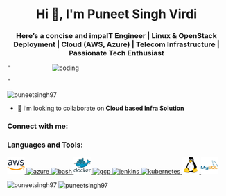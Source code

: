 
<h1 align="center">Hi 👋, I'm Puneet Singh Virdi</h1>
<h3 align="center">Here’s a concise and impaIT Engineer | Linux & OpenStack Deployment | Cloud (AWS, Azure) | Telecom Infrastructure | Passionate Tech Enthusiast</h3>

<img align="right" alt="coding" width="400" src="https://cdn.dribbble.com/userupload/24390689/file/original-3f13cebc70b575018ccbb750588394bc.gif">
"

"

<p align="left"> <img src="https://komarev.com/ghpvc/?username=puneetsingh97&label=Profile%20views&color=0e75b6&style=flat" alt="puneetsingh97" /> </p>

- 👯 I’m looking to collaborate on **Cloud based Infra Solution**

<h3 align="left">Connect with me:</h3>
<p align="left">
</p>

<h3 align="left">Languages and Tools:</h3>
<p align="left"> <a href="https://aws.amazon.com" target="_blank" rel="noreferrer"> <img src="https://raw.githubusercontent.com/devicons/devicon/master/icons/amazonwebservices/amazonwebservices-original-wordmark.svg" alt="aws" width="40" height="40"/> </a> <a href="https://azure.microsoft.com/en-in/" target="_blank" rel="noreferrer"> <img src="https://www.vectorlogo.zone/logos/microsoft_azure/microsoft_azure-icon.svg" alt="azure" width="40" height="40"/> </a> <a href="https://www.gnu.org/software/bash/" target="_blank" rel="noreferrer"> <img src="https://www.vectorlogo.zone/logos/gnu_bash/gnu_bash-icon.svg" alt="bash" width="40" height="40"/> </a> <a href="https://www.docker.com/" target="_blank" rel="noreferrer"> <img src="https://raw.githubusercontent.com/devicons/devicon/master/icons/docker/docker-original-wordmark.svg" alt="docker" width="40" height="40"/> </a> <a href="https://cloud.google.com" target="_blank" rel="noreferrer"> <img src="https://www.vectorlogo.zone/logos/google_cloud/google_cloud-icon.svg" alt="gcp" width="40" height="40"/> </a> <a href="https://www.jenkins.io" target="_blank" rel="noreferrer"> <img src="https://www.vectorlogo.zone/logos/jenkins/jenkins-icon.svg" alt="jenkins" width="40" height="40"/> </a> <a href="https://kubernetes.io" target="_blank" rel="noreferrer"> <img src="https://www.vectorlogo.zone/logos/kubernetes/kubernetes-icon.svg" alt="kubernetes" width="40" height="40"/> </a> <a href="https://www.linux.org/" target="_blank" rel="noreferrer"> <img src="https://raw.githubusercontent.com/devicons/devicon/master/icons/linux/linux-original.svg" alt="linux" width="40" height="40"/> </a> <a href="https://www.mysql.com/" target="_blank" rel="noreferrer"> <img src="https://raw.githubusercontent.com/devicons/devicon/master/icons/mysql/mysql-original-wordmark.svg" alt="mysql" width="40" height="40"/> </a> </p>

<p><img align="left" src="https://github-readme-stats.vercel.app/api/top-langs?username=puneetsingh97&show_icons=true&locale=en&layout=compact" alt="puneetsingh97" /></p>

<p>&nbsp;<img align="center" src="https://github-readme-stats.vercel.app/api?username=puneetsingh97&show_icons=true&locale=en" alt="puneetsingh97" /></p>

